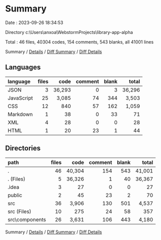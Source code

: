 # Summary

Date : 2023-09-26 18:34:53

Directory c:\\Users\\anxoa\\WebstormProjects\\library-app-alpha

Total : 46 files,  40304 codes, 154 comments, 543 blanks, all 41001 lines

Summary / [Details](details.md) / [Diff Summary](diff.md) / [Diff Details](diff-details.md)

## Languages
| language | files | code | comment | blank | total |
| :--- | ---: | ---: | ---: | ---: | ---: |
| JSON | 3 | 36,293 | 0 | 3 | 36,296 |
| JavaScript | 25 | 3,085 | 74 | 344 | 3,503 |
| CSS | 12 | 840 | 57 | 162 | 1,059 |
| Markdown | 1 | 38 | 0 | 33 | 71 |
| XML | 4 | 28 | 0 | 0 | 28 |
| HTML | 1 | 20 | 23 | 1 | 44 |

## Directories
| path | files | code | comment | blank | total |
| :--- | ---: | ---: | ---: | ---: | ---: |
| . | 46 | 40,304 | 154 | 543 | 41,001 |
| . (Files) | 5 | 36,326 | 1 | 40 | 36,367 |
| .idea | 3 | 27 | 0 | 0 | 27 |
| public | 2 | 45 | 23 | 2 | 70 |
| src | 36 | 3,906 | 130 | 501 | 4,537 |
| src (Files) | 10 | 275 | 24 | 58 | 357 |
| src\\components | 26 | 3,631 | 106 | 443 | 4,180 |

Summary / [Details](details.md) / [Diff Summary](diff.md) / [Diff Details](diff-details.md)